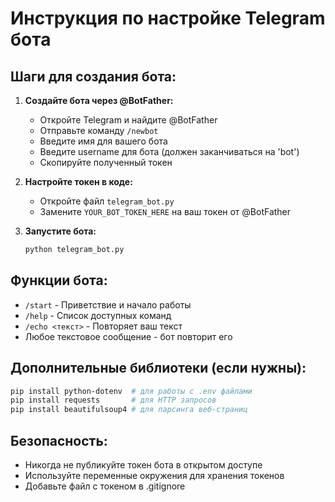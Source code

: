 # Инструкция по настройке Telegram бота

## Шаги для создания бота:

1. **Создайте бота через @BotFather:**
   - Откройте Telegram и найдите @BotFather
   - Отправьте команду `/newbot`
   - Введите имя для вашего бота
   - Введите username для бота (должен заканчиваться на 'bot')
   - Скопируйте полученный токен

2. **Настройте токен в коде:**
   - Откройте файл `telegram_bot.py`
   - Замените `YOUR_BOT_TOKEN_HERE` на ваш токен от @BotFather

3. **Запустите бота:**
   ```bash
   python telegram_bot.py
   ```

## Функции бота:

- `/start` - Приветствие и начало работы
- `/help` - Список доступных команд
- `/echo <текст>` - Повторяет ваш текст
- Любое текстовое сообщение - бот повторит его

## Дополнительные библиотеки (если нужны):

```bash
pip install python-dotenv  # для работы с .env файлами
pip install requests       # для HTTP запросов
pip install beautifulsoup4 # для парсинга веб-страниц
```

## Безопасность:

- Никогда не публикуйте токен бота в открытом доступе
- Используйте переменные окружения для хранения токенов
- Добавьте файл с токеном в .gitignore

